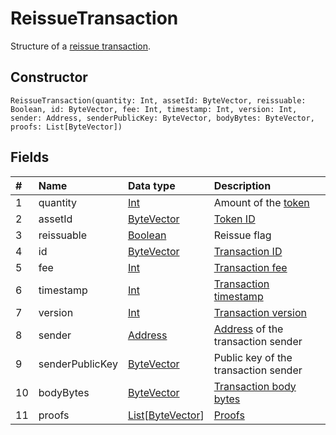 # ReissueTransaction

Structure of a [reissue transaction](/en/blockchain/transaction-type/reissue-transaction).

## Constructor

``` ride
ReissueTransaction(quantity: Int, assetId: ByteVector, reissuable: Boolean, id: ByteVector, fee: Int, timestamp: Int, version: Int, sender: Address, senderPublicKey: ByteVector, bodyBytes: ByteVector, proofs: List[ByteVector])
```

## Fields

| # | Name | Data type | Description |
| :--- | :--- | :--- | :--- |
| 1 | quantity | [Int](/en/ride/data-types/int) | Amount of the [token](/en/blockchain/token) |
| 2 | assetId | [ByteVector](/en/ride/data-types/byte-vector) | [Token ID](/en/blockchain/token/token-id) |
| 3 | reissuable | [Boolean](/en/ride/data-types/boolean) | Reissue flag |
| 4 | id | [ByteVector](/en/ride/data-types/byte-vector) | [Transaction ID](/en/blockchain/transaction/transaction-id) |
| 5 | fee | [Int](/en/ride/data-types/int) | [Transaction fee](/en/blockchain/transaction/transaction-fee) |
| 6 | timestamp | [Int](/en/ride/data-types/int) | [Transaction timestamp](/en/blockchain/transaction/transaction-timestamp) |
| 7 | version | [Int](/en/ride/data-types/int) | [Transaction version](/en/blockchain/transaction/transaction-version) |
| 8 | sender | [Address](/en/ride/structures/common-structures/address) | [Address](/en/blockchain/account/address) of the transaction sender |
| 9 | senderPublicKey | [ByteVector](/en/ride/data-types/byte-vector) | Public key of the transaction sender |
| 10 | bodyBytes | [ByteVector](/en/ride/data-types/byte-vector) | [Transaction body bytes](/en/blockchain/transaction/transaction-body-bytes) |
| 11 | proofs | [List](/en/ride/data-types/list)[[ByteVector](/en/ride/data-types/byte-vector)] | [Proofs](/en/blockchain/transaction/transaction-proof) |
